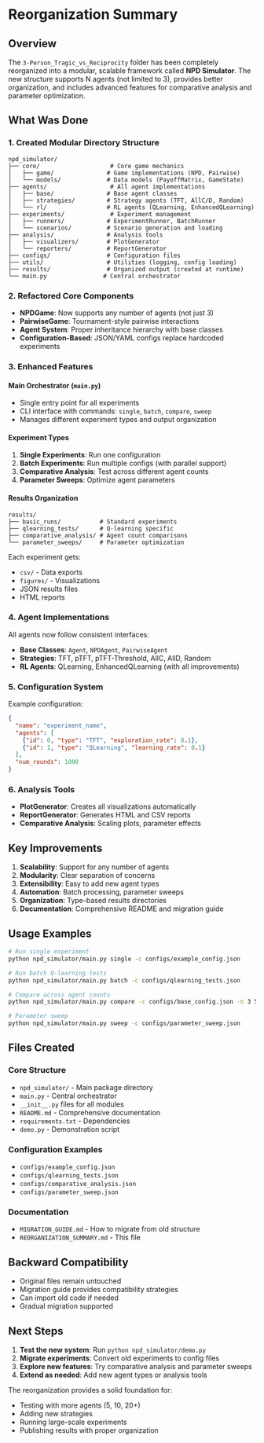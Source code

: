 # Reorganization Summary

## Overview

The `3-Person_Tragic_vs_Reciprocity` folder has been completely reorganized into a modular, scalable framework called **NPD Simulator**. The new structure supports N agents (not limited to 3), provides better organization, and includes advanced features for comparative analysis and parameter optimization.

## What Was Done

### 1. Created Modular Directory Structure

```
npd_simulator/
├── core/                    # Core game mechanics
│   ├── game/               # Game implementations (NPD, Pairwise)
│   └── models/             # Data models (PayoffMatrix, GameState)
├── agents/                  # All agent implementations
│   ├── base/               # Base agent classes
│   ├── strategies/         # Strategy agents (TFT, AllC/D, Random)
│   └── rl/                 # RL agents (QLearning, EnhancedQLearning)
├── experiments/             # Experiment management
│   ├── runners/            # ExperimentRunner, BatchRunner
│   └── scenarios/          # Scenario generation and loading
├── analysis/               # Analysis tools
│   ├── visualizers/        # PlotGenerator
│   └── reporters/          # ReportGenerator
├── configs/                # Configuration files
├── utils/                  # Utilities (logging, config loading)
├── results/                # Organized output (created at runtime)
└── main.py                # Central orchestrator
```

### 2. Refactored Core Components

- **NPDGame**: Now supports any number of agents (not just 3)
- **PairwiseGame**: Tournament-style pairwise interactions
- **Agent System**: Proper inheritance hierarchy with base classes
- **Configuration-Based**: JSON/YAML configs replace hardcoded experiments

### 3. Enhanced Features

#### Main Orchestrator (`main.py`)
- Single entry point for all experiments
- CLI interface with commands: `single`, `batch`, `compare`, `sweep`
- Manages different experiment types and output organization

#### Experiment Types
1. **Single Experiments**: Run one configuration
2. **Batch Experiments**: Run multiple configs (with parallel support)
3. **Comparative Analysis**: Test across different agent counts
4. **Parameter Sweeps**: Optimize agent parameters

#### Results Organization
```
results/
├── basic_runs/           # Standard experiments
├── qlearning_tests/      # Q-learning specific
├── comparative_analysis/ # Agent count comparisons
└── parameter_sweeps/     # Parameter optimization
```

Each experiment gets:
- `csv/` - Data exports
- `figures/` - Visualizations
- JSON results files
- HTML reports

### 4. Agent Implementations

All agents now follow consistent interfaces:

- **Base Classes**: `Agent`, `NPDAgent`, `PairwiseAgent`
- **Strategies**: TFT, pTFT, pTFT-Threshold, AllC, AllD, Random
- **RL Agents**: QLearning, EnhancedQLearning (with all improvements)

### 5. Configuration System

Example configuration:
```json
{
  "name": "experiment_name",
  "agents": [
    {"id": 0, "type": "TFT", "exploration_rate": 0.1},
    {"id": 1, "type": "QLearning", "learning_rate": 0.1}
  ],
  "num_rounds": 1000
}
```

### 6. Analysis Tools

- **PlotGenerator**: Creates all visualizations automatically
- **ReportGenerator**: Generates HTML and CSV reports
- **Comparative Analysis**: Scaling plots, parameter effects

## Key Improvements

1. **Scalability**: Support for any number of agents
2. **Modularity**: Clear separation of concerns
3. **Extensibility**: Easy to add new agent types
4. **Automation**: Batch processing, parameter sweeps
5. **Organization**: Type-based results directories
6. **Documentation**: Comprehensive README and migration guide

## Usage Examples

```bash
# Run single experiment
python npd_simulator/main.py single -c configs/example_config.json

# Run batch Q-learning tests
python npd_simulator/main.py batch -c configs/qlearning_tests.json

# Compare across agent counts
python npd_simulator/main.py compare -c configs/base_config.json -n 3 5 10 20

# Parameter sweep
python npd_simulator/main.py sweep -c configs/parameter_sweep.json
```

## Files Created

### Core Structure
- `npd_simulator/` - Main package directory
- `main.py` - Central orchestrator
- `__init__.py` files for all modules
- `README.md` - Comprehensive documentation
- `requirements.txt` - Dependencies
- `demo.py` - Demonstration script

### Configuration Examples
- `configs/example_config.json`
- `configs/qlearning_tests.json`
- `configs/comparative_analysis.json`
- `configs/parameter_sweep.json`

### Documentation
- `MIGRATION_GUIDE.md` - How to migrate from old structure
- `REORGANIZATION_SUMMARY.md` - This file

## Backward Compatibility

- Original files remain untouched
- Migration guide provides compatibility strategies
- Can import old code if needed
- Gradual migration supported

## Next Steps

1. **Test the new system**: Run `python npd_simulator/demo.py`
2. **Migrate experiments**: Convert old experiments to config files
3. **Explore new features**: Try comparative analysis and parameter sweeps
4. **Extend as needed**: Add new agent types or analysis tools

The reorganization provides a solid foundation for:
- Testing with more agents (5, 10, 20+)
- Adding new strategies
- Running large-scale experiments
- Publishing results with proper organization